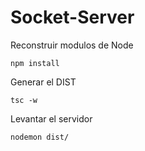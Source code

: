 
# Socket-Server

Reconstruir modulos de Node
```
npm install
```

Generar el DIST
```
tsc -w
```

Levantar el servidor
```
nodemon dist/
```
